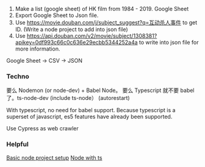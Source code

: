 1. Make a list (google sheet) of HK film from 1984 - 2019. Google Sheet
2. Export Google Sheet to Json file.
3. Use https://movie.douban.com/j/subject_suggest?q=互动杀人事件 to get ID. (Write a node project to add into json file)
4. Use https://api.douban.com/v2/movie/subject/1308381?apikey=0df993c66c0c636e29ecbb5344252a4a to write into json file for more information.

Google Sheet -> CSV -> JSON

### Techno

要么 Nodemon (or node-dev) + Babel Node。
要么 Typescript 就不要 babel 了。ts-node-dev (include ts-node） (autorestart)

With typescript, no need for babel support. Because typescript is a superset of javascript, es5 features have already been supported.

Use Cypress as web crawler

### Helpful

[Basic node project setup](https://www.robinwieruch.de/minimal-node-js-babel-setup)
[Node with ts](https://medium.com/javascript-in-plain-english/typescript-with-node-and-express-js-why-when-and-how-eb6bc73edd5d)
